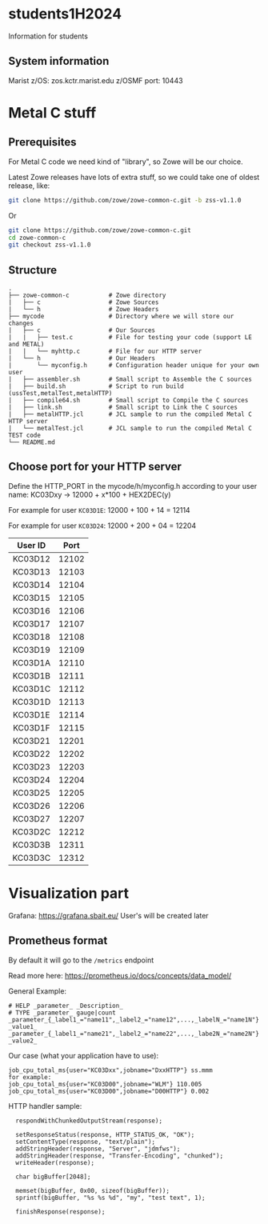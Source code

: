 # students1H2024
Information for students

## System information

Marist z/OS: zos.kctr.marist.edu
z/OSMF port: 10443

# Metal C stuff

## Prerequisites

For Metal C code we need kind of "library", so Zowe will be our choice.

Latest Zowe releases have lots of extra stuff, so we could take one of oldest release, like:
```bash
git clone https://github.com/zowe/zowe-common-c.git -b zss-v1.1.0
```
Or 
```bash
git clone https://github.com/zowe/zowe-common-c.git
cd zowe-common-c
git checkout zss-v1.1.0
```

## Structure

```
.
├── zowe-common-c           # Zowe directory
|   ├── c                   # Zowe Sources
|   └── h                   # Zowe Headers
├── mycode                  # Directory where we will store our changes
|   ├── c                   # Our Sources
|   |   ├── test.c          # File for testing your code (support LE and METAL)
|   |   └── myhttp.c        # File for our HTTP server
|   └── h                   # Our Headers
|       └── myconfig.h      # Configuration header unique for your own user
|   ├── assembler.sh        # Small script to Assemble the C sources
|   ├── build.sh            # Script to run build (ussTest,metalTest,metalHTTP)
|   ├── compile64.sh        # Small script to Compile the C sources
|   ├── link.sh             # Small script to Link the C sources
|   ├── metalHTTP.jcl       # JCL sample to run the compiled Metal C HTTP server
|   └── metalTest.jcl       # JCL sample to run the compiled Metal C TEST code
└── README.md
```

## Choose port for your HTTP server

Define the HTTP_PORT in the mycode/h/myconfig.h according to your user name:
KC03Dxy -> 12000 + x*100 + HEX2DEC(y)

For example for user `KC03D1E`: 12000 + 100 + 14 = 12114

For example for user `KC03D24`: 12000 + 200 + 04 = 12204

| User ID | Port  |
| :---:   | :---: |
| KC03D12 | 12102 |
| KC03D13 | 12103 |
| KC03D14 | 12104 |
| KC03D15 | 12105 |
| KC03D16 | 12106 |
| KC03D17 | 12107 |
| KC03D18 | 12108 |
| KC03D19 | 12109 |
| KC03D1A | 12110 |
| KC03D1B | 12111 |
| KC03D1C | 12112 |
| KC03D1D | 12113 |
| KC03D1E | 12114 |
| KC03D1F | 12115 |
| KC03D21 | 12201 |
| KC03D22 | 12202 |
| KC03D23 | 12203 |
| KC03D24 | 12204 |
| KC03D25 | 12205 |
| KC03D26 | 12206 |
| KC03D27 | 12207 |
| KC03D2C | 12212 |
| KC03D3B | 12311 |
| KC03D3C | 12312 |

# Visualization part

Grafana: https://grafana.sbait.eu/
User's will be created later

## Prometheus format

By default it will go to the `/metrics` endpoint

Read more here: https://prometheus.io/docs/concepts/data_model/

General Example:
```
# HELP _parameter_ _Description_
# TYPE _parameter_ gauge|count
_parameter_{_label1_="name11",_label2_="name12",...,_labelN_="name1N"} _value1_
_parameter_{_label1_="name21",_label2_="name22",...,_labe2N_="name2N"} _value2_
```

Our case (what your application have to use):
```
job_cpu_total_ms{user="KC03Dxx",jobname="DxxHTTP"} ss.mmm
for example:
job_cpu_total_ms{user="KC03D00",jobname="WLM"} 110.005
job_cpu_total_ms{user="KC03D00",jobname="D00HTTP"} 0.002
```


HTTP handler sample:
```
  respondWithChunkedOutputStream(response);

  setResponseStatus(response, HTTP_STATUS_OK, "OK");
  setContentType(response, "text/plain");
  addStringHeader(response, "Server", "jdmfws");
  addStringHeader(response, "Transfer-Encoding", "chunked");
  writeHeader(response);

  char bigBuffer[2048];

  memset(bigBuffer, 0x00, sizeof(bigBuffer));
  sprintf(bigBuffer, "%s %s %d", "my", "test text", 1);

  finishResponse(response);
```

